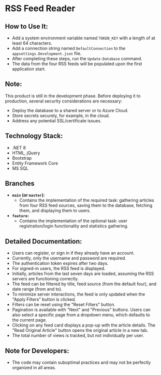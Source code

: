 # RSS Feed Reader

## How to Use It:

- Add a system environment variable named `TOKEN_KEY` with a length of at least 64 characters.
- Add a connection string named `DefaultConnection` to the `appsettings.Development.json` file.
- After completing these steps, run the `Update-Database` command.
- The data from the four RSS feeds will be populated upon the first application start.

## Note:

This product is still in the development phase.
Before deploying it to production, several security considerations are necessary:

- Deploy the database to a shared server or to Azure Cloud.
- Store secrets securely, for example, in the cloud.
- Address any potential SSL/certificate issues.

## Technology Stack:

- .NET 8
- HTML, jQuery
- Bootstrap
- Entity Framework Core
- MS SQL

## Branches

- **`main` (or `master`):**
    - Contains the implementation of the required task: gathering articles from four RSS feed sources, saving them to the database, fetching them, and displaying them to users.
- **`feature`:**
    - Contains the implementation of the optional task: user registration/login functionality and statistics gathering.

## Detailed Documentation:

- Users can register, or sign in if they already have an account.
- Currently, only the username and password are required.
- The authentication token expires after two days.
- For signed-in users, the RSS feed is displayed.
- Initially, articles from the last seven days are loaded, assuming the RSS servers are functioning correctly.
- The feed can be filtered by title, feed source (from the default four), and date range (from and to).
- To minimize server interactions, the feed is only updated when the "Apply Filters" button is clicked.
- Filters can be reset using the "Reset Filters" button.
- Pagination is available with "Next" and "Previous" buttons. Users can also select a specific page from a dropdown menu, which defaults to the current page.
- Clicking on any feed card displays a pop-up with the article details. The "Read Original Article" button opens the original article in a new tab.
- The total number of views is tracked, but not individually per user.

## Note for Developers:

- The code may contain suboptimal practices and may not be perfectly organized in all areas.
